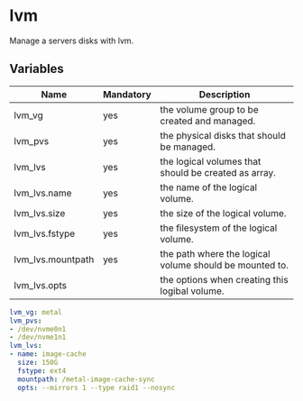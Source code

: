 # lvm

Manage a servers disks with lvm.

## Variables

| Name              | Mandatory | Description                                             |
|-------------------|-----------|---------------------------------------------------------|
| lvm_vg            | yes       | the volume group to be created and managed.             |
| lvm_pvs           | yes       | the physical disks that should be managed.              |
| lvm_lvs           | yes       | the logical volumes that should be created as array.    |
| lvm_lvs.name      | yes       | the name of the logical volume.                         |
| lvm_lvs.size      | yes       | the size of the logical volume.                         |
| lvm_lvs.fstype    | yes       | the filesystem of the logical volume.                   |
| lvm_lvs.mountpath | yes       | the path where the logical volume should be mounted to. |
| lvm_lvs.opts      |           | the options when creating this logibal volume.          |

```yaml
lvm_vg: metal
lvm_pvs:
- /dev/nvme0n1
- /dev/nvme1n1
lvm_lvs:
- name: image-cache
  size: 150G
  fstype: ext4
  mountpath: /metal-image-cache-sync
  opts: --mirrors 1 --type raid1 --nosync
```